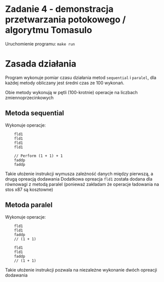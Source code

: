 # Zadanie 4 - demonstracja przetwarzania potokowego / algorytmu Tomasulo

Uruchomienie programu:
`make run`

# Zasada działania
Program wykonuje pomiar czasu działania metod `sequential` i `paralel`,
dla każdej metody obliczany jest średni czas ze 100 wykonań.

Obie metody wykonują w pętli (100-krotnie) operacje na liczbach zmiennoprzecinkowych

## Metoda sequential
Wykonuje operacje:
```
    fld1
    fld1
    fld1
    fld1

    // Perform (1 + 1) + 1
    faddp
    faddp
```
Takie ułożenie instrukcji wymusza zależność danych między pierwszą, a drugą opreacją dodawania
Dodatkowa opreacja `fld1` została dodana dla równowagi z metodą paralel (ponieważ zakładam że operacje ładowania na stos x87 są kosztowne)

## Metoda paralel
Wykonuje operacje:
```
    fld1
    fld1
    faddp
    // (1 + 1)

    fld1
    fld1
    faddp
    // (1 + 1)
```
Takie ułożenie instrukcji pozwala na niezależne wykonanie dwóch opreacji dodawania
